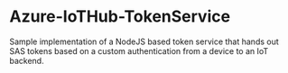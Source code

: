 # Azure-IoTHub-TokenService
Sample implementation of a NodeJS based token service that hands out SAS tokens based on a custom authentication from a device to an IoT backend.
